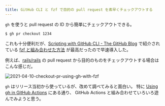 ```yaml
---
title: GitHub CLI と fzf で目的の pull request を素早くチェックアウトする
---
```


`gh` を使うと pull request の ID から簡単にチェックアウトできる。

```
$ gh pr checkout 1234
```

これも十分便利だが、[Scripting with GitHub CLI - The GitHub Blog](https://github.blog/2021-03-11-scripting-with-github-cli/) で紹介されている
[fzf と組み合わせた方法](https://github.blog/2021-03-11-scripting-with-github-cli/#combine-gh-with-other-tools) が最高だったので早速導入した。

例えば、[rails/rails](https://github.com/rails/rails/pulls) の pull request から目的のものをチェックアウトする場合はこんな感じだ。

![2021-04-10-checkout-pr-using-gh-with-fzf](https://user-images.githubusercontent.com/739339/147848214-c471fcd6-5067-4c34-a299-df9167b1ff1a.gif)

`gh` はリリース当初から使っているが、改めて調べてみると面白い。
特に [Using gh in GitHub Actions](https://github.blog/2021-03-11-scripting-with-github-cli/#using-gh-in-github-actions) にある通り、
GitHub Actions と組み合わせていろいろ遊んでみようと思う。
